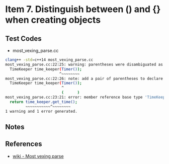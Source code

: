 # Item 7. Distinguish between () and {} when creating objects

## Test Codes

- most_vexing_parse.cc
```bash
clang++ -std=c++14 most_vexing_parse.cc
most_vexing_parse.cc:22:25: warning: parentheses were disambiguated as a function declaration [-Wvexing-parse]
  TimeKeeper time_keeper(Timer());
                        ^~~~~~~~~
most_vexing_parse.cc:22:26: note: add a pair of parentheses to declare a variable
  TimeKeeper time_keeper(Timer());
                         ^
                         (      )
most_vexing_parse.cc:23:21: error: member reference base type 'TimeKeeper (Timer (*)())' is not a structure or union
  return time_keeper.get_time();
         ~~~~~~~~~~~^~~~~~~~~
1 warning and 1 error generated.
```

## Notes 



## References
- [wiki - Most vexing parse](https://en.wikipedia.org/wiki/Most_vexing_parse)
